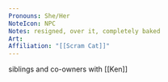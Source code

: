 ```yaml
---
Pronouns: She/Her
NoteIcon: NPC
Notes: resigned, over it, completely baked
Art: 
Affiliation: "[[Scram Cat]]"
---
```

siblings and co-owners with [[Ken]]